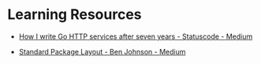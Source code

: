 # Learning Resources

- [How I write Go HTTP services after seven years - Statuscode - Medium](https://medium.com/statuscode/how-i-write-go-http-services-after-seven-years-37c208122831)

- [Standard Package Layout - Ben Johnson - Medium](https://medium.com/@benbjohnson/standard-package-layout-7cdbc8391fc1)
